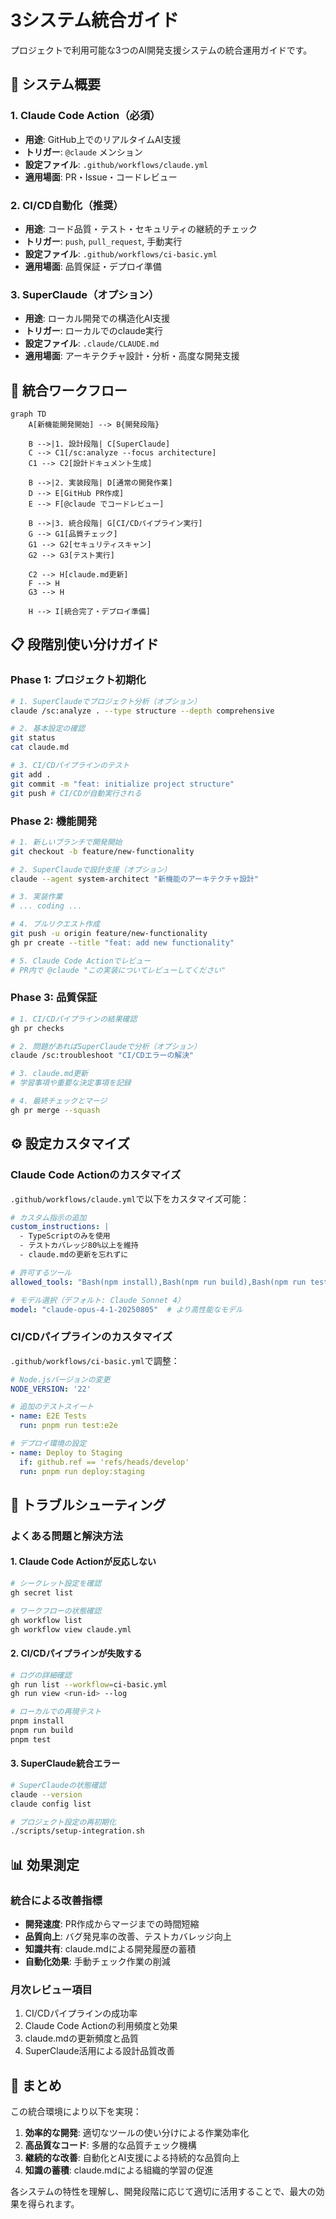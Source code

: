 # 3システム統合ガイド

プロジェクトで利用可能な3つのAI開発支援システムの統合運用ガイドです。

## 🎯 システム概要

### 1. Claude Code Action（必須）
- **用途**: GitHub上でのリアルタイムAI支援
- **トリガー**: `@claude` メンション
- **設定ファイル**: `.github/workflows/claude.yml`
- **適用場面**: PR・Issue・コードレビュー

### 2. CI/CD自動化（推奨）
- **用途**: コード品質・テスト・セキュリティの継続的チェック
- **トリガー**: `push`, `pull_request`, 手動実行
- **設定ファイル**: `.github/workflows/ci-basic.yml`
- **適用場面**: 品質保証・デプロイ準備

### 3. SuperClaude（オプション）
- **用途**: ローカル開発での構造化AI支援
- **トリガー**: ローカルでのclaude実行
- **設定ファイル**: `.claude/CLAUDE.md`
- **適用場面**: アーキテクチャ設計・分析・高度な開発支援

## 🔄 統合ワークフロー

```mermaid
graph TD
    A[新機能開発開始] --> B{開発段階}
    
    B -->|1. 設計段階| C[SuperClaude]
    C --> C1[/sc:analyze --focus architecture]
    C1 --> C2[設計ドキュメント生成]
    
    B -->|2. 実装段階| D[通常の開発作業]
    D --> E[GitHub PR作成]
    E --> F[@claude でコードレビュー]
    
    B -->|3. 統合段階| G[CI/CDパイプライン実行]
    G --> G1[品質チェック]
    G1 --> G2[セキュリティスキャン]
    G2 --> G3[テスト実行]
    
    C2 --> H[claude.md更新]
    F --> H
    G3 --> H
    
    H --> I[統合完了・デプロイ準備]
```

## 📋 段階別使い分けガイド

### Phase 1: プロジェクト初期化
```bash
# 1. SuperClaudeでプロジェクト分析（オプション）
claude /sc:analyze . --type structure --depth comprehensive

# 2. 基本設定の確認
git status
cat claude.md

# 3. CI/CDパイプラインのテスト
git add .
git commit -m "feat: initialize project structure"
git push # CI/CDが自動実行される
```

### Phase 2: 機能開発
```bash
# 1. 新しいブランチで開発開始
git checkout -b feature/new-functionality

# 2. SuperClaudeで設計支援（オプション）
claude --agent system-architect "新機能のアーキテクチャ設計"

# 3. 実装作業
# ... coding ...

# 4. プルリクエスト作成
git push -u origin feature/new-functionality
gh pr create --title "feat: add new functionality"

# 5. Claude Code Actionでレビュー
# PR内で @claude "この実装についてレビューしてください"
```

### Phase 3: 品質保証
```bash
# 1. CI/CDパイプラインの結果確認
gh pr checks

# 2. 問題があればSuperClaudeで分析（オプション）
claude /sc:troubleshoot "CI/CDエラーの解決"

# 3. claude.md更新
# 学習事項や重要な決定事項を記録

# 4. 最終チェックとマージ
gh pr merge --squash
```

## ⚙️ 設定カスタマイズ

### Claude Code Actionのカスタマイズ
`.github/workflows/claude.yml`で以下をカスタマイズ可能：

```yaml
# カスタム指示の追加
custom_instructions: |
  - TypeScriptのみを使用
  - テストカバレッジ80%以上を維持
  - claude.mdの更新を忘れずに

# 許可するツール
allowed_tools: "Bash(npm install),Bash(npm run build),Bash(npm run test)"

# モデル選択（デフォルト: Claude Sonnet 4）
model: "claude-opus-4-1-20250805"  # より高性能なモデル
```

### CI/CDパイプラインのカスタマイズ
`.github/workflows/ci-basic.yml`で調整：

```yaml
# Node.jsバージョンの変更
NODE_VERSION: '22'

# 追加のテストスイート
- name: E2E Tests
  run: pnpm run test:e2e

# デプロイ環境の設定
- name: Deploy to Staging
  if: github.ref == 'refs/heads/develop'
  run: pnpm run deploy:staging
```

## 🚨 トラブルシューティング

### よくある問題と解決方法

#### 1. Claude Code Actionが反応しない
```bash
# シークレット設定を確認
gh secret list

# ワークフローの状態確認
gh workflow list
gh workflow view claude.yml
```

#### 2. CI/CDパイプラインが失敗する
```bash
# ログの詳細確認
gh run list --workflow=ci-basic.yml
gh run view <run-id> --log

# ローカルでの再現テスト
pnpm install
pnpm run build
pnpm test
```

#### 3. SuperClaude統合エラー
```bash
# SuperClaudeの状態確認
claude --version
claude config list

# プロジェクト設定の再初期化
./scripts/setup-integration.sh
```

## 📊 効果測定

### 統合による改善指標
- **開発速度**: PR作成からマージまでの時間短縮
- **品質向上**: バグ発見率の改善、テストカバレッジ向上
- **知識共有**: claude.mdによる開発履歴の蓄積
- **自動化効果**: 手動チェック作業の削減

### 月次レビュー項目
1. CI/CDパイプラインの成功率
2. Claude Code Actionの利用頻度と効果
3. claude.mdの更新頻度と品質
4. SuperClaude活用による設計品質改善

## 🎯 まとめ

この統合環境により以下を実現：

1. **効率的な開発**: 適切なツールの使い分けによる作業効率化
2. **高品質なコード**: 多層的な品質チェック機構
3. **継続的な改善**: 自動化とAI支援による持続的な品質向上
4. **知識の蓄積**: claude.mdによる組織的学習の促進

各システムの特性を理解し、開発段階に応じて適切に活用することで、最大の効果を得られます。